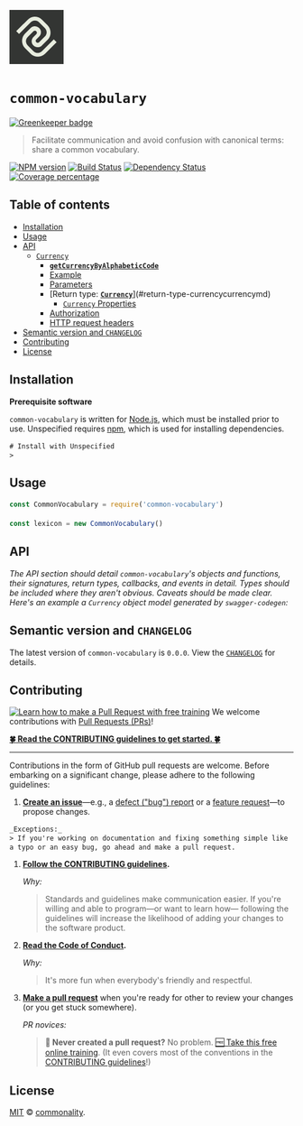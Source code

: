 [![commonality/common-vocabulary logo][product-repo-logo-image]][product-repo-url]

# `common-vocabulary`

[![Greenkeeper badge](https://badges.greenkeeper.io/commonality/common-vocabulary.svg)](https://greenkeeper.io/)

> Facilitate communication and avoid confusion with canonical terms: share a common vocabulary.

[![NPM version][npm-image]][npm-url]
[![Build Status][travis-image]][travis-url]
[![Dependency Status][daviddm-image]][daviddm-url]
[![Coverage percentage][coveralls-image]][coveralls-url]

## Table of contents
<!-- ⛔️ AUTO-GENERATED-CONTENT:START (TOC:excludeText=Table of contents) -->
- [Installation](#installation)
- [Usage](#usage)
- [API](#api)
  * [`Currency`](#currency)
    + [**`getCurrencyByAlphabeticCode`**](#getcurrencybyalphabeticcode)
    + [Example](#example)
    + [Parameters](#parameters)
    + [Return type: [**`Currency`**](Currency.md)](#return-type-currencycurrencymd)
      - [`Currency` Properties](#currency-properties)
    + [Authorization](#authorization)
    + [HTTP request headers](#http-request-headers)
- [Semantic version and `CHANGELOG`](#semantic-version-and-changelog)
- [Contributing](#contributing)
- [License](#license)
<!-- ⛔️ AUTO-GENERATED-CONTENT:END -->



## Installation

**Prerequisite software**

`common-vocabulary` is written for [Node.js][nodejs-url], which must be installed prior to use. Unspecified requires [npm][npmjs-url], which is used for installing dependencies.

```shell
# Install with Unspecified
>
```

## Usage

```js
const CommonVocabulary = require('common-vocabulary')

const lexicon = new CommonVocabulary()
```

## API

_The API section should detail `common-vocabulary`'s objects and functions, their signatures, return types, callbacks, and events in detail. Types should be included where they aren't obvious. Caveats should be made clear. Here's an example a `Currency` object model generated by `swagger-codegen`:_

## Semantic version and `CHANGELOG`

The latest version of `common-vocabulary` is `0.0.0`. View the [`CHANGELOG`][changelog-url] for details.

## Contributing

[![Learn how to make a Pull Request with free training][prs-welcome-badge-image]][prs-welcome-url] We welcome contributions with [Pull Requests (PRs)][prs-welcome-url]!

**[:four_leaf_clover: Read the CONTRIBUTING guidelines to get started. :four_leaf_clover:][contributing-url]**

---

Contributions in the form of GitHub pull requests are welcome. Before embarking on a significant change, please adhere to the following guidelines:

  1. **[Create an issue][issues-url]**&mdash;e.g., a [defect ("bug") report][issues-new-defect-url] or a [feature request][issues-new-feat-url]&mdash;to propose changes.

    _Exceptions:_
    > If you're working on documentation and fixing something simple like a typo or an easy bug, go ahead and make a pull request.

  1. **[Follow the CONTRIBUTING guidelines][contributing-url].**

     _Why:_
     > Standards and guidelines make communication easier. If you're willing and able to program&mdash;or want to learn how&mdash; following the guidelines will increase the likelihood of adding your changes to the software product.

  1. **[Read the Code of Conduct][code-of-conduct-url].**

     _Why:_
     > It's more fun when everybody's friendly and respectful.

  1. **[Make a pull request][pulls-url]** when you're ready for other to review your changes (or you get stuck somewhere).

     _PR novices:_
     > **:raising_hand: Never created a pull request?** No problem. [:free: Take this free online training][prs-welcome-url]. (It even covers most of the conventions in the [CONTRIBUTING guidelines][contributing-url]!)

## License

[MIT][license-url] © [commonality][author-url].




<!-- ⛔️ 📝 NOTE: PLEASE ALPHABETIZE LINK REFERENCES. 📝 ⛔️ -->

[author-url]: https://github.com/gregswindle
[changelog-url]: ./CHANGELOG.md
[code-of-conduct-url]: ./CODE_OF_CONDUCT.md
[contributing-url]: ./CONTRIBUTING.md
[coveralls-image]: https://coveralls.io/repos/commonality/common-vocabulary/badge.svg
[coveralls-url]: https://coveralls.io/r/commonality/common-vocabulary
[daviddm-image]: https://david-dm.org/commonality/common-vocabulary.svg?theme=shields.io
[daviddm-url]: https://david-dm.org/commonality/common-vocabulary
[issues-new-defect-url]: /commonality/common-vocabulary.git/issues/new?title=fix%28affected-scope%29%3A+subject-line-with-very-few-words&labels=Priority%3A+Medium%2CStatus%3A+Review+Needed%2CType%3A+Defect&body=%2A%2A%F0%9F%92%A1+TIP%3A%2A%2A+Select+the+%E2%86%96%EF%B8%8E%E2%8E%BE+Preview+%E2%8F%8B+Tab+above+help+read+these+instructions.%0D%0A%0D%0A%23%23+1.+Issue+type%0D%0A%3E%E2%8C%A6+Type+the+letter+%22x%22+in+the+%22checkbox%22+the+best+describe+this+issue.%0D%0A%0D%0A-+%5Bx%5D+**Feature%3A**+I%27m+requesting+a+product+enhancement.%0D%0A%0D%0A%23%23+2.+User+story+summary%0D%0A%3E%E2%8C%A6+Describe+what+you+want+to+accomplish%2C+in+what+role%2Fcapacity%2C+and+why+it%27s+important+to+you.%0D%0A%0D%0A%3E+**EXAMPLE%3A**%0D%0A%3E+As+a+Applicant%2C%0D%0A%3E+I+want+to+submit+my+resume%0D%0A%3E+In+order+to+be+considered+for+a+job+opening.%0D%0A%0D%0AAs+a+%7Brole%7D%2C%0D%0AI+must%2Fneed%2Fwant%2Fshould+%7Bdo+something%7D%0D%0AIn+order+to+%7Bachieve+value%7D.%0D%0A%0D%0A%23%23+3.+Acceptance+criteria%0D%0A%3E%E2%8C%A6+Replace+the+examples+below+with+your+own+imperative%2C+%22true%2Ffalse%22+statements+for+the+**behavior+you+expect**+to+see%2C+or+the+behavior+that+**would**+be+true+if+there+were+no+errors+%28for+defects%29.%0D%0A%0D%0A-+%5B+%5D+1.+Job+Applicants+receive+a+confirmation+email+after+they+submit+their+resumes.%0D%0A-+%5B+%5D+2.+An+Applicant%27s+resume+information+isn%27t+lost+when+errors+occur.%0D%0A-+%5B+%5D+3.+%7Bcriterion-three%7D%0D%0A-+%5B+%5D+4.+%7Bcriterion-four%7D%0D%0A%0D%0A%3C%21--+%E2%9B%94%EF%B8%8F++Do+not+remove+anything+below+this+comment.+%E2%9B%94%EF%B8%8F++--%3E%0D%0A%5Bicon-info-image%5D%3A+..%2Fdocs%2Fimg%2Ficons8%2Ficon-info-50.png%0D%0A
[issues-new-feat-url]: /commonality/common-vocabulary.git/issues/new?title=feat%28affected-scope%29%3A+subject-line-with-very-few-words&labels=Priority%3A+Medium%2CStatus%3A+Review+Needed%2CType%3A+Feature&body=%2A%2A%F0%9F%92%A1+TIP%3A%2A%2A+Select+the+%E2%86%96%EF%B8%8E%E2%8E%BE+Preview+%E2%8F%8B+Tab+above+help+read+these+instructions.%0D%0A%0D%0A%23%23+1.+Issue+type%0D%0A%3E%E2%8C%A6+Type+the+letter+%22x%22+in+the+%22checkbox%22+the+best+describe+this+issue.%0D%0A%0D%0A-+%5Bx%5D+**Feature%3A**+I%27m+requesting+a+product+enhancement.%0D%0A%0D%0A%23%23+2.+User+story+summary%0D%0A%3E%E2%8C%A6+Describe+what+you+want+to+accomplish%2C+in+what+role%2Fcapacity%2C+and+why+it%27s+important+to+you.%0D%0A%0D%0A%3E+**EXAMPLE%3A**%0D%0A%3E+As+a+Applicant%2C%0D%0A%3E+I+want+to+submit+my+resume%0D%0A%3E+In+order+to+be+considered+for+a+job+opening.%0D%0A%0D%0AAs+a+%7Brole%7D%2C%0D%0AI+must%2Fneed%2Fwant%2Fshould+%7Bdo+something%7D%0D%0AIn+order+to+%7Bachieve+value%7D.%0D%0A%0D%0A%23%23+3.+Acceptance+criteria%0D%0A%3E%E2%8C%A6+Replace+the+examples+below+with+your+own+imperative%2C+%22true%2Ffalse%22+statements+for+the+**behavior+you+expect**+to+see%2C+or+the+behavior+that+**would**+be+true+if+there+were+no+errors+%28for+defects%29.%0D%0A%0D%0A-+%5B+%5D+1.+Job+Applicants+receive+a+confirmation+email+after+they+submit+their+resumes.%0D%0A-+%5B+%5D+2.+An+Applicant%27s+resume+information+isn%27t+lost+when+errors+occur.%0D%0A-+%5B+%5D+3.+%7Bcriterion-three%7D%0D%0A-+%5B+%5D+4.+%7Bcriterion-four%7D%0D%0A%0D%0A%3C%21--+%E2%9B%94%EF%B8%8F++Do+not+remove+anything+below+this+comment.+%E2%9B%94%EF%B8%8F++--%3E%0D%0A%5Bicon-info-image%5D%3A+..%2Fdocs%2Fimg%2Ficons8%2Ficon-info-50.png%0D%0A
[issues-url]: /commonality/common-vocabulary/issues
[license-choose-url]: https://choosealicense.com/
[license-no-license-url]: https://choosealicense.com/no-license/
[license-unlicense-url]: https://choosealicense.com/licenses/#unlicense
[license-url]: ./LICENSE
[nodejs-url]: https://nodejs.org
[npm-image]: https://badge.fury.io/js/common-vocabulary.svg
[npm-url]: https://npmjs.org/package/common-vocabulary
[npmjs-url]: https://www.npmjs.com/
[product-repo-logo-image]:./docs/img/logo-commonalaxy.png
[product-repo-url]:  https://github.com/commonality/common-vocabulary
[prs-welcome-badge-image]: https://img.shields.io/badge/PRs-welcome-brightgreen.svg?style=flat-square
[prs-welcome-url]: http://makeapullrequest.com
[pulls-url]: /commonality/common-vocabulary.git/pulls
[travis-image]: https://travis-ci.org/commonality/common-vocabulary.svg?branch=master
[travis-url]: https://travis-ci.org/commonality/common-vocabulary
